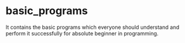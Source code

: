 # basic_programs
It contains the basic programs which everyone should understand and perform it successfully for absolute beginner in programming. 
